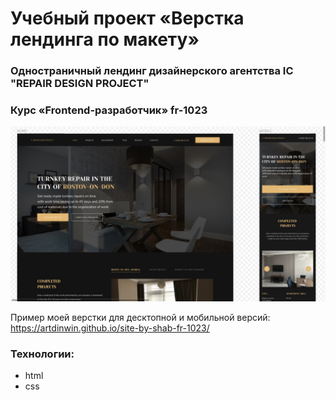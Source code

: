 # Учебный проект «Верстка лендинга по макету»
### Одностраничный лендинг дизайнерского агентства IC "REPAIR DESIGN PROJECT"
### Курс «Frontend-разработчик» fr-1023

![Preview](https://github.com/ArtDinWin/site-by-shab-fr-1023/blob/main/images/preview.jpg)

Пример моей верстки для десктопной и мобильной версий: https://artdinwin.github.io/site-by-shab-fr-1023/

### Технологии:
- html
- css
